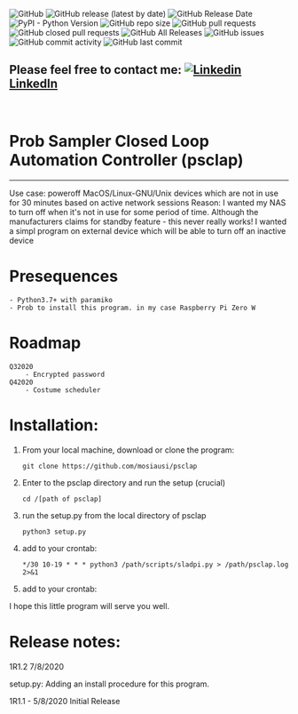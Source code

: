 ![GitHub](https://img.shields.io/github/license/mosiausi/psclap) ![GitHub release (latest by date)](https://img.shields.io/github/v/release/mosiausi/psclap) ![GitHub Release Date](https://img.shields.io/github/release-date/mosiausi/psclap) <br> ![PyPI - Python Version](https://img.shields.io/pypi/pyversions/django)
![GitHub repo size](https://img.shields.io/github/repo-size/mosiausi/psclap) ![GitHub pull requests](https://img.shields.io/github/issues-pr/mosiausi/psclap) ![GitHub closed pull requests](https://img.shields.io/github/issues-pr-closed/mosiausi/psclap) ![GitHub All Releases](https://img.shields.io/github/downloads/mosiausi/psclap/total) ![GitHub issues](https://img.shields.io/github/issues/mosiausi/psclap) ![GitHub commit activity](https://img.shields.io/github/commit-activity/y/mosiausi/psclap) ![GitHub last commit](https://img.shields.io/github/last-commit/mosiausi/psclap)

## Please feel free to contact me: [![Linkedin](https://i.stack.imgur.com/gVE0j.png) LinkedIn](https://www.linkedin.com/in/moshikon/)
&nbsp;

# Prob Sampler Closed Loop Automation Controller (psclap)
---------------------------------------------------------
Use case: poweroff MacOS/Linux-GNU/Unix devices which are not in use for 30 minutes based on active network sessions
Reason: I wanted my NAS to turn off when it's not in use for some period of time. 
Although the manufacturers claims for standby feature - this never really works!
I wanted a simpl program on external device which will be able to turn off an inactive device

# Presequences
    - Python3.7+ with paramiko
    - Prob to install this program. in my case Raspberry Pi Zero W

# Roadmap
    Q32020
        - Encrypted password
    Q42020
        - Costume scheduler 

# Installation:
1. From your local machine, download or clone the program: 

    ```git clone https://github.com/mosiausi/psclap```
2. Enter to the psclap directory and run the setup (crucial)

    ```cd /[path of psclap]```
3. run the setup.py from the local directory of psclap

    ```python3 setup.py```
3. add to your crontab:

    ```*/30 10-19 * * * python3 /path/scripts/sladpi.py > /path/psclap.log 2>&1```
4. add to your crontab:

I hope this little program will serve you well.

# Release notes:

1R1.2 7/8/2020

setup.py: Adding an install procedure for this program.

1R1.1 - 5/8/2020
    Initial Release
